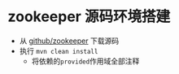 # zookeeper 源码环境搭建
- 从 [github/zookeeper](https://github.com/apache/zookeeper) 下载源码
- 执行 `mvn clean install`
    - 将依赖的`provided`作用域全部注释 